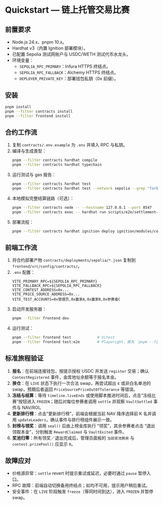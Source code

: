 # Quickstart — 链上托管交易比赛

## 前置要求
- Node.js 24.x、pnpm 10.x。
- Hardhat v3（内置 Ignition 部署模块）。
- 已配置 Sepolia 测试网账户与 USDC/WETH 测试代币水龙头。
- 环境变量：
  - `SEPOLIA_RPC_PRIMARY`：Infura HTTPS 终结点。
  - `SEPOLIA_RPC_FALLBACK`：Alchemy HTTPS 终结点。
  - `DEPLOYER_PRIVATE_KEY`：部署钱包私钥（0x 前缀）。

## 安装
```bash
pnpm install
pnpm --filter contracts install
pnpm --filter frontend install
```

## 合约工作流
1. 复制 `contracts/.env.example` 为 `.env` 并填入 RPC 与私钥。
2. 编译与生成类型：
   ```bash
   pnpm --filter contracts hardhat compile
   pnpm --filter contracts hardhat typechain
   ```
3. 运行测试与 gas 报告：
   ```bash
   pnpm --filter contracts hardhat test
   pnpm --filter contracts hardhat test --network sepolia --grep "fork"  # 分叉测试
   ```
4. 本地模拟完整结算链路（可选）：
   ```bash
   pnpm --filter contracts node -- --hostname 127.0.0.1 --port 8547
   pnpm --filter contracts exec -- hardhat run scripts/e2e/settlement-setup.ts --network localhost
   ```
5. 部署流程：
   ```bash
   pnpm --filter contracts hardhat ignition deploy ignition/modules/contest.ts --network localhost
   ```

## 前端工作流
1. 将合约部署产物 `contracts/deployments/sepolia/*.json` 复制到 `frontend/src/config/contracts/`。
2. `.env` 配置：
   ```
   VITE_PRIMARY_RPC=${SEPOLIA_RPC_PRIMARY}
   VITE_FALLBACK_RPC=${SEPOLIA_RPC_FALLBACK}
   VITE_CONTEST_ADDRESS=0x...
   VITE_PRICE_SOURCE_ADDRESS=0x...
   VITE_TEST_ACCOUNTS=0x管理员,0x赢家A,0x赢家B,0x参赛者C
   ```
3. 启动开发服务器：
   ```bash
   pnpm --filter frontend dev
   ```
4. 运行测试：
   ```bash
   pnpm --filter frontend test            # Vitest
   pnpm --filter frontend test:e2e        # Playwright，需先 `pnpm --filter frontend dev`
   ```

## 标准旅程验证
1. **报名**：在前端连接钱包，按提示授权 USDC 并发送 `register` 交易；确认 `ContestRegistered` 事件，金库地址余额等于报名本金。
2. **换仓**：在 `LIVE` 状态下执行一次合法 swap，再尝试超出 ε 或非白名单池的 swap，预期后者返回 `PriceSourcePriceOutOfTolerance` 等错误。
3. **冻结与结算**：等待 `timeline.liveEnds` 或使用脚本推进时间后，点击“冻结比赛”按钮进入 `FROZEN`；随后对每位参赛者调用 `settle` 并观察 `VaultSettled` 事件与 NAV/ROI。
4. **更新排行榜**：点击“更新排行榜”，前端会根据当前 NAV 降序选择前 K 名并调用 `updateLeaders`，确认事件与排行榜组件展示一致。
5. **封榜与领奖**：调用 `seal()` 后由上榜金库执行 “领奖”，其余参赛者点击 “退出领取本金”，分别触发 `RewardClaimed` 与 `VaultExited` 事件。
6. **奖池归零**：所有领奖／退出完成后，管理员面板的 `当前奖池剩余` 与 `contest.prizePool()` 应显示 `0`。

## 故障应对
- 价格源异常：`settle` revert 时提示重试或延迟，必要时通过 `pause` 暂停入口。
- RPC 故障：前端自动切换备用终结点；如均不可用，提示用户稍后重试。
- 安全事件：在 `LIVE` 阶段触发 `freeze`（等同时间到达），进入 `FROZEN` 并暂停 swap。
